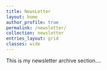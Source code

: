 ```yaml
---
title: NewsLetter
layout: home
author_profile: true
permalink: /newsletter/
collection: newsletter
entries_layout: grid
classes: wide
---
```


This is my newsletter archive section....
